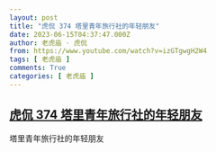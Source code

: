 ```yaml
---
layout: post
title: "虎侃 374 塔里青年旅行社的年轻朋友"
date: 2023-06-15T04:37:47.000Z
author: 老虎庙 · 虎侃
from: https://www.youtube.com/watch?v=izGTgwgH2W4
tags: [ 老虎庙 ]
comments: True
categories: [ 老虎庙 ]
---
```

<!--1686803867000-->
[虎侃 374 塔里青年旅行社的年轻朋友](https://www.youtube.com/watch?v=izGTgwgH2W4)
------

<div>
塔里青年旅行社的年轻朋友
</div>
